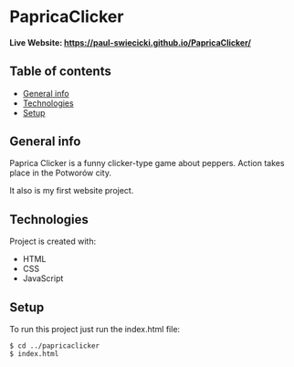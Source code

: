 # PapricaClicker

#### Live Website: https://paul-swiecicki.github.io/PapricaClicker/

## Table of contents

- [General info](#general-info)
- [Technologies](#technologies)
- [Setup](#setup)

## General info

Paprica Clicker is a funny clicker-type game about peppers. Action takes place in the Potworów city.

It also is my first website project.

## Technologies

Project is created with:
- HTML
- CSS
- JavaScript

## Setup

To run this project just run the index.html file:

```
$ cd ../papricaclicker
$ index.html
```
